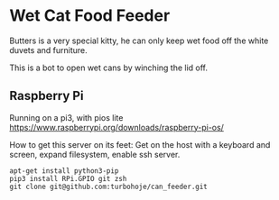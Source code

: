 # Wet Cat Food Feeder
Butters is a very special kitty, he can only keep wet food off the white duvets and furniture. 

This is a bot to open wet cans by winching the lid off.

## Raspberry Pi

Running on a pi3, with pios lite https://www.raspberrypi.org/downloads/raspberry-pi-os/

How to get this server on its feet:
Get on the host with a keyboard and screen, expand filesystem, enable ssh server.
```
apt-get install python3-pip
pip3 install RPi.GPIO git zsh
git clone git@github.com:turbohoje/can_feeder.git
```

